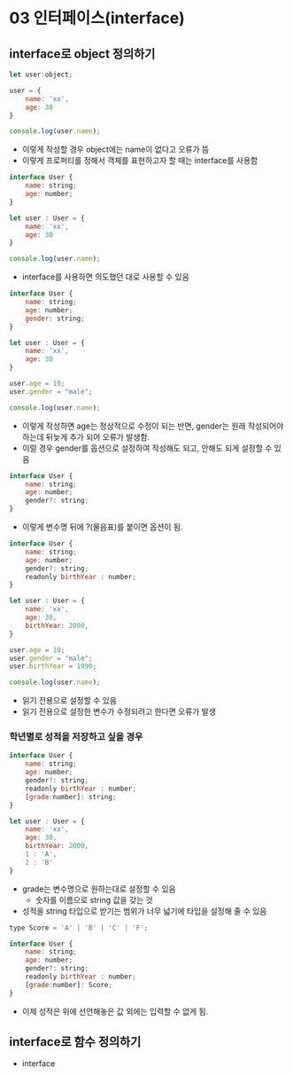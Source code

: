 # 03 인터페이스(interface)
## interface로 object 정의하기
```js
let user:object;

user = {
    name: 'xx',
    age: 30
}

console.log(user.name);
```
- 이렇게 작성할 경우 object에는 name이 없다고 오류가 뜸
- 이렇게 프로퍼티를 정해서 객체를 표현하고자 할 때는 interface를 사용함

```js
interface User {
    name: string;
    age: number;
}

let user : User = {
    name: 'xx',
    age: 30
}

console.log(user.name);
```
- interface를 사용하면 의도했던 대로 사용할 수 있음
```js
interface User {
    name: string;
    age: number;
    gender: string;
}

let user : User = {
    name: 'xx',
    age: 30
}

user.age = 10;
user.gender = "male";

console.log(user.name);
```
- 이렇게 작성하면 age는 정상적으로 수정이 되는 반면, gender는 원래 작성되어야 하는데 뒤늦게 추가 되어 오류가 발생함.
- 이럴 경우 gender를 옵션으로 설정하여 작성해도 되고, 안해도 되게 설정할 수 있음
```js
interface User {
    name: string;
    age: number;
    gender?: string;
}
```
- 이렇게 변수명 뒤에 ?(물음표)를 붙이면 옵션이 됨.
```js
interface User {
    name: string;
    age: number;
    gender?: string;
    readonly birthYear : number;
}

let user : User = {
    name: 'xx',
    age: 30,
    birthYear: 2000,
}

user.age = 10;
user.gender = "male";
user.birthYear = 1990;

console.log(user.name);
```
- 읽기 전용으로 설정할 수 있음
- 읽기 전용으로 설정한 변수가 수정되려고 한다면 오류가 발생
### 학년별로 성적을 저장하고 싶을 경우
```js
interface User {
    name: string;
    age: number;
    gender?: string;
    readonly birthYear : number;
    [grade:number]: string;
}

let user : User = {
    name: 'xx',
    age: 30,
    birthYear: 2000,
    1 : 'A',
    2 : 'B'
}
```
- grade는 변수명으로 원하는대로 설정할 수 있음
    - 숫자를 이름으로 string 값을 갖는 것
- 성적을 string 타입으로 받기는 범위가 너무 넓기에 타입을 설정해 줄 수 있음
```js
type Score = 'A' | 'B' | 'C' | 'F';

interface User {
    name: string;
    age: number;
    gender?: string;
    readonly birthYear : number;
    [grade:number]: Score;
}
```
- 이제 성적은 위에 선언해놓은 값 외에는 입력할 수 없게 됨.
## interface로 함수 정의하기
- interface